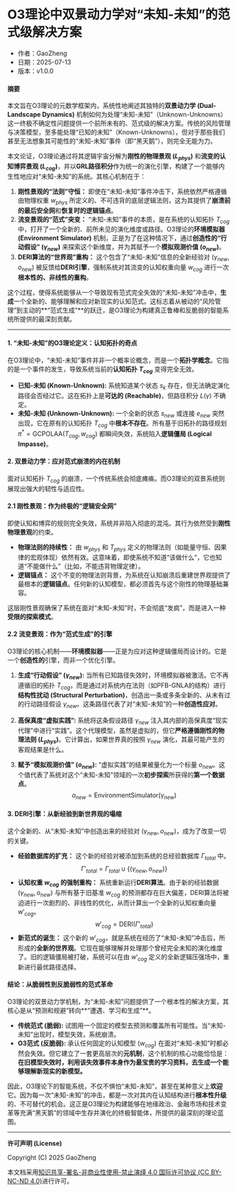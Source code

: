 # **O3理论中双景动力学对“未知-未知”的范式级解决方案**

- 作者：GaoZheng
- 日期：2025-07-13
- 版本：v1.0.0

#### **摘要**

本文旨在O3理论的元数学框架内，系统性地阐述其独特的**双景动力学 (Dual-Landscape Dynamics)** 机制如何为处理“未知-未知”（Unknown-Unknowns）这一终极不确定性问题提供一个前所未有的、范式级的解决方案。传统的风险管理与决策模型，至多能处理“已知的未知”（Known-Unknowns），但对于那些我们甚至无法想象其可能性的“未知-未知”事件（即“黑天鹅”），则完全无能为力。

本文论证，O3理论通过将其逻辑宇宙分解为**刚性的物理景观 ($L_{phys}$)** 和**流变的认知博弈景观 ($L_{cog}$)**，并以**GRL路径积分**作为统一的演化引擎，构建了一个能够内生性地应对“未知-未知”的系统。其核心机制在于：
1.  **刚性景观的“法则”守恒：** 即使在“未知-未知”事件冲击下，系统依然严格遵循由物理权重 $w_{phys}$ 所定义的、不可违背的底层逻辑法则，这为其提供了**崩溃前的最后安全网**和**恢复时的逻辑锚点**。
2.  **流变景观的“范式”突变：** “未知-未知”事件的本质，是在系统的认知拓扑 $T_{cog}$ 中，打开了一个全新的、前所未见的演化维度或路径。O3理论的**环境模拟器 (Environment Simulator)** 机制，正是为了在这种情况下，通过**创造性的“行动假设” ($\gamma_{new}$)** 来探索这个新维度，并为其赋予一个**模拟观测价值 ($o_{new}$)**。
3.  **DERI算法的“世界观”重构：** 这个包含了“未知-未知”信息的全新经验对 $(\gamma_{new}, o_{new})$ 被反馈给**DERI引擎**，强制系统对其流变的认知权重向量 $w_{cog}$ 进行一次**根本性的、非线性的重构**。

这个过程，使得系统能够从一个导致现有范式完全失效的“未知-未知”冲击中，**生成**一个全新的、能够理解和应对新现实的认知范式。这标志着从被动的“风险管理”到主动的**“范式生成”**的跃迁，是O3理论为构建真正鲁棒和反脆弱的智能系统所提供的最深刻贡献。

---

#### **1. “未知-未知”的O3理论定义：认知拓扑的奇点**

在O3理论中，“未知-未知”事件并非一个概率论概念，而是一个**拓扑学概念**。它指的是一个事件的发生，导致系统当前的**认知拓扑 $T_{cog}$** 变得完全无效。

*   **已知-未知 (Known-Unknown):** 系统知道某个状态 $s_k$ 存在，但无法确定演化路径会否经过它。这在拓扑上是**可达的 (Reachable)**，但路径积分 $L(\gamma)$ 不确定。
*   **未知-未知 (Unknown-Unknown):** 一个全新的状态 $s_{new}$ 或连接 $e_{new}$ 突然出现，它在原有的认知拓扑 $T_{cog}$ 中**根本不存在**。所有基于旧拓扑的路径规划 $\pi^* = \text{GCPOLAA}(T_{cog}, w_{cog})$ 都瞬间失效，系统陷入**逻辑僵局 (Logical Impasse)**。

#### **2. 双景动力学：应对范式崩溃的内在机制**

面对认知拓扑 $T_{cog}$ 的崩溃，一个传统系统会彻底瘫痪。而O3理论的双景系统则展现出强大的韧性与适应性。

#### **2.1 刚性景观：作为终极的“逻辑安全网”**

即使认知和博弈的规则完全失效，系统并非陷入彻底的混沌。其行为依然受到**刚性物理景观**的约束。

*   **物理法则的持续性：** 由 $w_{phys}$ 和 $T_{phys}$ 定义的物理法则（如能量守恒、因果律的宏观体现）依然有效。这意味着，即使系统不知道“该做什么”，它也知道“不能做什么”（比如，不能违背物理定律）。
*   **逻辑锚点：** 这个不变的物理法则背景，为系统在认知崩溃后重建世界观提供了最根本的**逻辑锚点**。任何新的认知模型，都必须首先与这个刚性的物理基础兼容。

这层刚性景观确保了系统在面对“未知-未知”时，不会彻底“发疯”，而是进入一种**受限的探索模式**。

#### **2.2 流变景观：作为“范式生成”的引擎**

O3理论的核心机制——**环境模拟器**——正是为应对这种逻辑僵局而设计的。它是一个**创造性的**引擎，而非一个优化引擎。

1.  **生成“行动假设” ($\gamma_{new}$):** 当所有已知路径失效时，环境模拟器被激活。它不再遵循旧的拓扑 $T_{cog}$，而是通过对系统内在法则（如PFB-GNLA的结构）进行**结构性扰动 (Structural Perturbation)**，创造出一条或多条全新的、从未有过的行动路径假设 $\gamma_{new}$。这条路径代表了对“未知-未知”的一种**创造性应对**。

2.  **高保真度“虚拟实践”:** 系统将这条假设路径 $\gamma_{new}$ 注入其内部的高保真度“现实代理”中进行“实践”。这个代理模型，虽然是虚拟的，但它**严格遵循刚性的物理法则 ($L_{phys}$)**。它计算出，如果世界真的按照 $\gamma_{new}$ 演化，其最可能产生的客观结果是什么。

3.  **赋予“模拟观测价值” ($o_{new}$):** “虚拟实践”的结果被量化为一个标量 $o_{new}$。这个值代表了系统对这个“未知-未知”领域的一次**初步探索**所获得的**第一个数据点**。$$o_{new} = \text{EnvironmentSimulator}(\gamma_{new})$$

#### **3. DERI引擎：从新经验到新世界观的塌缩**

这个全新的、从“未知-未知”中创造出来的经验对 $(\gamma_{new}, o_{new})$，成为了改变一切的关键。

*   **经验数据库的扩充：** 这个新的经验对被添加到系统的总经验数据库 $\Gamma_{total}$ 中。$$\Gamma'_{total} = \Gamma_{total} \cup \{(\gamma_{new}, o_{new})\}$$
*   **认知权重 $w_{cog}$ 的强制重构：** 系统重新运行**DERI算法**。由于新的经验数据 $(\gamma_{new}, o_{new})$ 与所有基于旧基准 $w_{cog}$ 的预测都存在巨大偏差，DERI算法将被迫进行一次剧烈的、非线性的优化，从而计算出一个全新的认知权重向量 $w'_{cog}$。$$w'_{cog} = \text{DERI}(\Gamma'_{total})$$
*   **新范式的诞生：** 这个新的 $w'_{cog}$，就是系统在经历了“未知-未知”冲击后，所形成的**全新的世界观**。它现在能够理解并处理那个曾经完全未知的演化维度了。旧的逻辑僵局被打破，系统可以在由 $w'_{cog}$ 定义的全新逻辑压强场中，重新进行最优路径选择。

#### **结论：从脆弱性到反脆弱性的范式革命**

O3理论的双景动力学机制，为“未知-未知”问题提供了一个根本性的解决方案，其核心是从“预测和规避”转向**“遭遇、学习和生成”**。

*   **传统范式 (脆弱):** 试图用一个固定的模型去预测和覆盖所有可能性。当“未知-未知”出现时，模型失效，系统崩溃。
*   **O3范式 (反脆弱):** 承认任何固定的认知模型 ($w_{cog}$) 在面对“未知-未知”时都必然会失效。但它建立了一套更高层次的**元机制**，这个机制的核心功能恰恰是：**在旧模型失效时，利用该失效事件本身作为最宝贵的学习资料，去生成一个能够理解新现实的新模型。**

因此，O3理论下的智能系统，不仅不惧怕“未知-未知”，甚至在某种意义上**欢迎**它。因为每一次“未知-未知”的冲击，都是一次对其内在认知结构进行**根本性升级**的、不可替代的机会。这正是O3理论为构建能够在地缘政治、金融市场和技术变革等充满“黑天鹅”的领域中生存并演化的终极智能体，所提供的最深刻的理论蓝图。

---

**许可声明 (License)**

Copyright (C) 2025 GaoZheng 

本文档采用[知识共享-署名-非商业性使用-禁止演绎 4.0 国际许可协议 (CC BY-NC-ND 4.0)](https://creativecommons.org/licenses/by-nc-nd/4.0/deed.zh-Hans)进行许可。
